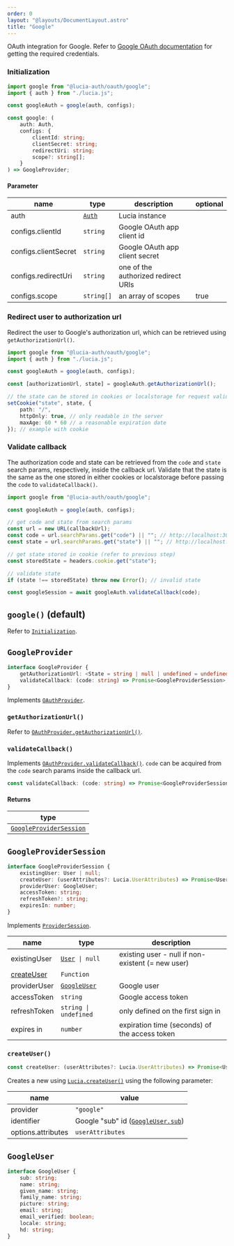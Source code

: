 ```yaml
---
order: 0
layout: "@layouts/DocumentLayout.astro"
title: "Google"
---
```


OAuth integration for Google. Refer to [Google OAuth documentation](https://developers.google.com/identity/protocols/oauth2/web-server#httprests) for getting the required credentials.

### Initialization

```ts
import google from "@lucia-auth/oauth/google";
import { auth } from "./lucia.js";

const googleAuth = google(auth, configs);
```

```ts
const google: (
	auth: Auth,
	configs: {
		clientId: string;
		clientSecret: string;
		redirectUri: string;
		scope?: string[];
	}
) => GoogleProvider;
```

#### Parameter

| name                 | type                                        | description                         | optional |
| -------------------- | ------------------------------------------- | ----------------------------------- | -------- |
| auth                 | [`Auth`](/reference/types/lucia-types#auth) | Lucia instance                      |          |
| configs.clientId     | `string`                                    | Google OAuth app client id          |          |
| configs.clientSecret | `string`                                    | Google OAuth app client secret      |          |
| configs.redirectUri  | `string`                                    | one of the authorized redirect URIs |          |
| configs.scope        | `string[]`                                  | an array of scopes                  | true     |

### Redirect user to authorization url

Redirect the user to Google's authorization url, which can be retrieved using `getAuthorizationUrl()`.

```ts
import google from "@lucia-auth/oauth/google";
import { auth } from "./lucia.js";

const googleAuth = google(auth, configs);

const [authorizationUrl, state] = googleAuth.getAuthorizationUrl();

// the state can be stored in cookies or localstorage for request validation on callback
setCookie("state", state, {
	path: "/",
	httpOnly: true, // only readable in the server
	maxAge: 60 * 60 // a reasonable expiration date
}); // example with cookie
```

### Validate callback

The authorization code and state can be retrieved from the `code` and `state` search params, respectively, inside the callback url. Validate that the state is the same as the one stored in either cookies or localstorage before passing the `code` to `validateCallback()`.

```ts
import google from "@lucia-auth/oauth/google";

const googleAuth = google(auth, configs);

// get code and state from search params
const url = new URL(callbackUrl);
const code = url.searchParams.get("code") || ""; // http://localhost:3000/api/google?code=abc&state=efg => abc
const state = url.searchParams.get("state") || ""; // http://localhost:3000/api/google?code=abc&state=efg => efg

// get state stored in cookie (refer to previous step)
const storedState = headers.cookie.get("state");

// validate state
if (state !== storedState) throw new Error(); // invalid state

const googleSession = await googleAuth.validateCallback(code);
```

## `google()` (default)

Refer to [`Initialization`](/oauth/providers/google#initialization).

## `GoogleProvider`

```ts
interface GoogleProvider {
	getAuthorizationUrl: <State = string | null | undefined = undefined>(state?: State) => State extends null ? [url: string] : [url: string, state: string]
	validateCallback: (code: string) => Promise<GoogleProviderSession>;
}
```

Implements [`OAuthProvider`](/oauth/reference/api-reference#oauthprovider).

### `getAuthorizationUrl()`

Refer to [`OAuthProvider.getAuthorizationUrl()`](/oauth/reference/api-reference#getauthorizationurl).

### `validateCallback()`

Implements [`OAuthProvider.validateCallback()`](/oauth/reference/api-reference#getauthorizationurl). `code` can be acquired from the `code` search params inside the callback url.

```ts
const validateCallback: (code: string) => Promise<GoogleProviderSession>;
```

#### Returns

| type                                                                     |
| ------------------------------------------------------------------------ |
| [`GoogleProviderSession`](/oauth/providers/google#googleprovidersession) |

## `GoogleProviderSession`

```ts
interface GoogleProviderSession {
	existingUser: User | null;
	createUser: (userAttributes?: Lucia.UserAttributes) => Promise<User>;
	providerUser: GoogleUser;
	accessToken: string;
	refreshToken?: string;
	expiresIn: number;
}
```

Implements [`ProviderSession`](/oauth/reference/api-reference#providersession).

| name                                             | type                                                  | description                                       |
| ------------------------------------------------ | ----------------------------------------------------- | ------------------------------------------------- |
| existingUser                                     | [`User`](/reference/types/lucia-types#user)` \| null` | existing user - null if non-existent (= new user) |
| [createUser](/oauth/providers/google#createuser) | `Function`                                            |                                                   |
| providerUser                                     | [`GoogleUser`](/oauth/providers/google#googleuser)    | Google user                                       |
| accessToken                                      | `string`                                              | Google access token                               |
| refreshToken                                     | `string \| undefined`                                 | only defined on the first sign in                 |
| expires in                                       | `number`                                              | expiration time (seconds) of the access token     |

### `createUser()`

```ts
const createUser: (userAttributes?: Lucia.UserAttributes) => Promise<User>;
```

Creates a new using [`Lucia.createUser()`](/reference/api/server-api#createuser) using the following parameter:

| name               | value                                                                    |
| ------------------ | ------------------------------------------------------------------------ |
| provider           | `"google"`                                                               |
| identifier         | Google "sub" id ([`GoogleUser.sub`](/oauth/providers/google#googleuser)) |
| options.attributes | `userAttributes`                                                         |

## `GoogleUser`

```ts
interface GoogleUser {
	sub: string;
	name: string;
	given_name: string;
	family_name: string;
	picture: string;
	email: string;
	email_verified: boolean;
	locale: string;
	hd: string;
}
```
